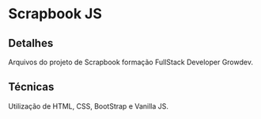 # Scrapbook JS

## Detalhes

Arquivos do projeto de Scrapbook formação FullStack Developer Growdev.

## Técnicas

Utilização de HTML, CSS, BootStrap e Vanilla JS.
